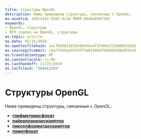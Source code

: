 ```yaml
---
title: Структуры OpenGL
description: Ниже приведены структуры, связанные с OpenGL.
ms.assetid: 109c41b1-d3d2-4c1d-9809-99a0a89df263
keywords:
- OpenGL, структуры
- ВГЛ ссылка на OpenGL, структуры
ms.topic: article
ms.date: 05/31/2018
ms.openlocfilehash: 1acf8d3621632e9b45dc4f374641733d80542d92
ms.sourcegitcommit: cba7f424a292fd7f3a8518947b9466439b455419
ms.translationtype: MT
ms.contentlocale: ru-RU
ms.lasthandoff: 11/23/2019
ms.locfileid: "104412255"
---
```

# <a name="opengl-structures"></a>Структуры OpenGL

Ниже приведены структуры, связанные с OpenGL:

-   [**глифметриксфлоат**](/windows/desktop/api/wingdi/ns-wingdi-glyphmetricsfloat)
-   [**лайерпланедескриптор**](/windows/win32/api/wingdi/ns-wingdi-layerplanedescriptor)
-   [**пикселформатдескриптор**](/windows/win32/api/wingdi/ns-wingdi-pixelformatdescriptor)
-   [**поинтфлоат**](/windows/desktop/api/wingdi/ns-wingdi-pointfloat)

 

 




